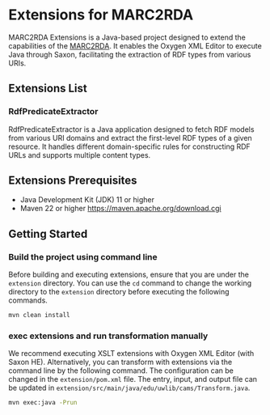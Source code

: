 # Extensions for MARC2RDA

MARC2RDA Extensions is a Java-based project designed to extend the capabilities of the [MARC2RDA](https://github.com/uwlib-cams/MARC2RDA). It enables the Oxygen XML Editor to execute Java through Saxon, facilitating the extraction of RDF types from various URIs.

## Extensions List

### RdfPredicateExtractor

RdfPredicateExtractor is a Java application designed to fetch RDF models from various URI domains and extract the first-level RDF types of a given resource. It handles different domain-specific rules for constructing RDF URLs and supports multiple content types.

## Extensions Prerequisites

- Java Development Kit (JDK) 11 or higher
- Maven 22 or higher https://maven.apache.org/download.cgi

## Getting Started

### Build the project using command line

Before building and executing extensions, ensure that you are under the `extension` directory. You can use the `cd` command to change the working directory to the `extension` directory before executing the following commands.

```sh
mvn clean install
```

### exec extensions and run transformation manually

We recommend executing XSLT extensions with Oxygen XML Editor (with Saxon HE). Alternatively, you can transform with extensions via the command line by the following command. The configuration can be changed in the `extension/pom.xml` file. The entry, input, and output file can be updated in `extension/src/main/java/edu/uwlib/cams/Transform.java`.

```sh
mvn exec:java -Prun
```
